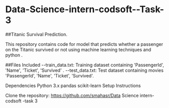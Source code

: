 # Data-Science-intern-codsoft--Task-3

##Titanic Survival Prediction.

This repository contains code for model that predicts whether a passenger on the Titanic survived or not using machine learning techniques and python .

##Files Included
--train_data.txt: Training dataset containing 'PassengerId', 'Name', 'Ticket', 'Survived' .
--test_data.txt: Test dataset containing movies 'PassengerId', 'Name', 'Ticket', 'Survived'.

Dependencies
Python 3.x
pandas
scikit-learn
Setup Instructions

Clone the repository:
https://github.com/smahasr/Data Science intern-codsoft -task 3
